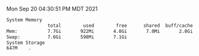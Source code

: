 Mon Sep 20 04:30:51 PM MDT 2021
```bash
System Memory
               total        used        free      shared  buff/cache   available
Mem:           7.7Gi       922Mi       4.8Gi       7.0Mi       2.0Gi       6.5Gi
Swap:          7.6Gi       598Mi       7.1Gi
System Storage
647M	.
```
